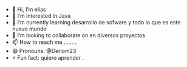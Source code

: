 - 👋 Hi, I’m elias 
- 👀 I’m interested in Java
- 🌱 I’m currently learning desarrollo de sofware y todo lo que es este nuevo mundo
- 💞️ I’m looking to collaborate on en diversos proyectos
- 📫 How to reach me .........
- 😄 Pronouns: @Deriom23
- ⚡ Fun fact: quiero aprender .

<!---
Deriom23/Deriom23 is a ✨ special ✨ repository because its `README.md` (this file) appears on your GitHub profile.
You can click the Preview link to take a look at your changes.
--->
